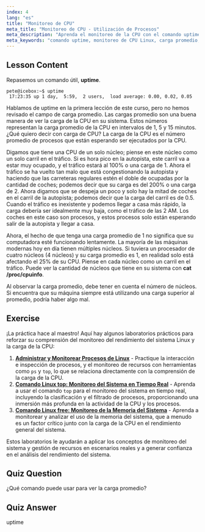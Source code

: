 ```yaml
---
index: 4
lang: "es"
title: "Monitoreo de CPU"
meta_title: "Monitoreo de CPU - Utilización de Procesos"
meta_description: "Aprenda el monitoreo de la CPU con el comando uptime. Comprenda la carga promedio, el uso de la CPU y cómo interpretar el rendimiento del sistema para principiantes en Linux."
meta_keywords: "comando uptime, monitoreo de CPU Linux, carga promedio, rendimiento del sistema, tutorial de Linux, guía para principiantes"
---
```


## Lesson Content

Repasemos un comando útil, **uptime**.

```
pete@icebox:~$ uptime
 17:23:35 up 1 day,  5:59,  2 users,  load average: 0.00, 0.02, 0.05
```

Hablamos de uptime en la primera lección de este curso, pero no hemos revisado el campo de carga promedio. Las cargas promedio son una buena manera de ver la carga de la CPU en su sistema. Estos números representan la carga promedio de la CPU en intervalos de 1, 5 y 15 minutos. ¿Qué quiero decir con carga de CPU? La carga de la CPU es el número promedio de procesos que están esperando ser ejecutados por la CPU.

Digamos que tiene una CPU de un solo núcleo; piense en este núcleo como un solo carril en el tráfico. Si es hora pico en la autopista, este carril va a estar muy ocupado, y el tráfico estará al 100% o una carga de 1. Ahora el tráfico se ha vuelto tan malo que está congestionando la autopista y haciendo que las carreteras regulares estén el doble de ocupadas por la cantidad de coches; podemos decir que su carga es del 200% o una carga de 2. Ahora digamos que se despeja un poco y solo hay la mitad de coches en el carril de la autopista; podemos decir que la carga del carril es de 0.5. Cuando el tráfico es inexistente y podemos llegar a casa más rápido, la carga debería ser idealmente muy baja, como el tráfico de las 2 AM. Los coches en este caso son procesos, y estos procesos solo están esperando salir de la autopista y llegar a casa.

Ahora, el hecho de que tenga una carga promedio de 1 no significa que su computadora esté funcionando lentamente. La mayoría de las máquinas modernas hoy en día tienen múltiples núcleos. Si tuviera un procesador de cuatro núcleos (4 núcleos) y su carga promedio es 1, en realidad solo está afectando el 25% de su CPU. Piense en cada núcleo como un carril en el tráfico. Puede ver la cantidad de núcleos que tiene en su sistema con **cat /proc/cpuinfo**.

Al observar la carga promedio, debe tener en cuenta el número de núcleos. Si encuentra que su máquina siempre está utilizando una carga superior al promedio, podría haber algo mal.

## Exercise

¡La práctica hace al maestro! Aquí hay algunos laboratorios prácticos para reforzar su comprensión del monitoreo del rendimiento del sistema Linux y la carga de la CPU:

1. **[Administrar y Monitorear Procesos de Linux](https://labex.io/es/labs/comptia-manage-and-monitor-linux-processes-590864)** - Practique la interacción e inspección de procesos, y el monitoreo de recursos con herramientas como `ps` y `top`, lo que se relaciona directamente con la comprensión de la carga de la CPU.
2. **[Comando Linux top: Monitoreo del Sistema en Tiempo Real](https://labex.io/es/labs/linux-linux-top-command-real-time-system-monitoring-388500)** - Aprenda a usar el comando `top` para el monitoreo del sistema en tiempo real, incluyendo la clasificación y el filtrado de procesos, proporcionando una inmersión más profunda en la actividad de la CPU y los procesos.
3. **[Comando Linux free: Monitoreo de la Memoria del Sistema](https://labex.io/es/labs/linux-linux-free-command-monitoring-system-memory-388496)** - Aprenda a monitorear y analizar el uso de la memoria del sistema, que a menudo es un factor crítico junto con la carga de la CPU en el rendimiento general del sistema.

Estos laboratorios le ayudarán a aplicar los conceptos de monitoreo del sistema y gestión de recursos en escenarios reales y a generar confianza en el análisis del rendimiento del sistema.

## Quiz Question

¿Qué comando puede usar para ver la carga promedio?

## Quiz Answer

uptime
